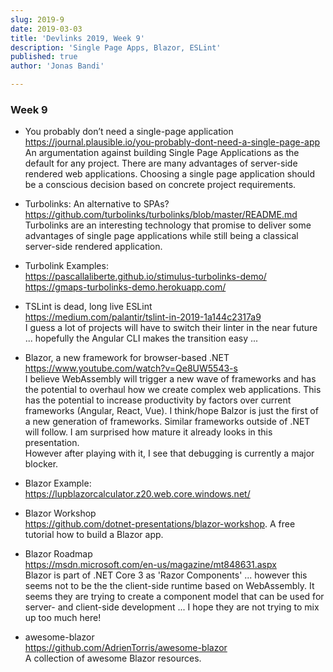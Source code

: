 ```yaml
---
slug: 2019-9
date: 2019-03-03
title: 'Devlinks 2019, Week 9'
description: 'Single Page Apps, Blazor, ESLint'
published: true
author: 'Jonas Bandi'

---
```


### Week 9

- You probably don’t need a single-page application  
 https://journal.plausible.io/you-probably-dont-need-a-single-page-app  
 An argumentation against building Single Page Applications as the default for any project. There are many advantages of server-side rendered web applications. Choosing a single page application should be a conscious decision based on concrete project requirements.

- Turbolinks: An alternative to SPAs?  
https://github.com/turbolinks/turbolinks/blob/master/README.md  
Turbolinks are an interesting technology that promise to deliver some advantages of single page applications while still being a classical server-side rendered application. 

- Turbolink Examples:  
https://pascallaliberte.github.io/stimulus-turbolinks-demo/  
https://gmaps-turbolinks-demo.herokuapp.com/  

- TSLint is dead, long live ESLint  
https://medium.com/palantir/tslint-in-2019-1a144c2317a9  
I guess a lot of projects will have to switch their linter in the near future ... hopefully the Angular CLI makes the transition easy ...

- Blazor, a new framework for browser-based .NET  
https://www.youtube.com/watch?v=Qe8UW5543-s  
I believe WebAssembly will trigger a new wave of frameworks and has the potential to overhaul how we create complex web applications. 
This has the potential to increase productivity by factors over current frameworks (Angular, React, Vue).
I think/hope Balzor is just the first of a new generation of frameworks. Similar frameworks outside of .NET will follow.
I am surprised how mature it already looks in this presentation.  
However after playing with it, I see that debugging is currently a major blocker.

- Blazor Example:  
https://lupblazorcalculator.z20.web.core.windows.net/

- Blazor Workshop  
https://github.com/dotnet-presentations/blazor-workshop. 
A free tutorial how to build a Blazor app. 

- Blazor Roadmap  
https://msdn.microsoft.com/en-us/magazine/mt848631.aspx  
Blazor is part of .NET Core 3 as 'Razor Components' ... however this seems not to be the the client-side runtime based on WebAssembly. It seems they are trying to create a component model that can be used for server- and client-side development ... I hope they are not trying to mix up too much here!

- awesome-blazor  
https://github.com/AdrienTorris/awesome-blazor  
A collection of awesome Blazor resources.
